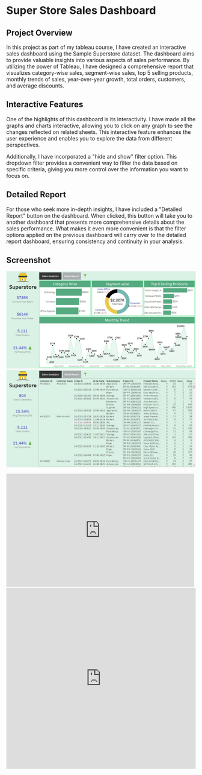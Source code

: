 # Super Store Sales Dashboard

## Project Overview
In this project as part of my tableau course, I have created an interactive sales dashboard using the Sample Superstore dataset. The dashboard aims to provide valuable insights into various aspects of sales performance. By utilizing the power of Tableau, I have designed a comprehensive report that visualizes category-wise sales, segment-wise sales, top 5 selling products, monthly trends of sales, year-over-year growth, total orders, customers, and average discounts.

## Interactive Features
One of the highlights of this dashboard is its interactivity. I have made all the graphs and charts interactive, allowing you to click on any graph to see the changes reflected on related sheets. This interactive feature enhances the user experience and enables you to explore the data from different perspectives.

Additionally, I have incorporated a "hide and show" filter option. This dropdown filter provides a convenient way to filter the data based on specific criteria, giving you more control over the information you want to focus on.

## Detailed Report
For those who seek more in-depth insights, I have included a "Detailed Report" button on the dashboard. When clicked, this button will take you to another dashboard that presents more comprehensive details about the sales performance. What makes it even more convenient is that the filter options applied on the previous dashboard will carry over to the detailed report dashboard, ensuring consistency and continuity in your analysis.


## Screenshot

![](Images/Sales%202.jpg)
![](Images/Details%202.jpg)



<embed src="https://public.tableau.com/views/Assignments_16902988926760/Dashboard1-SalesAnalytics?:language=en-US&:display_count=n&:origin=viz_share_link" style="width:500px; height: 300px;">

<embed src="https://public.tableau.com/views/Assignments_16902988926760/Dashboard1-SalesAnalytics?:language=en-US&:display_count=n&:origin=viz_share_link" style="width:100%; height: 50vw;">
